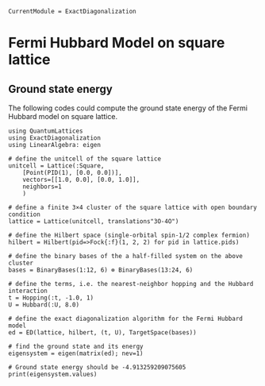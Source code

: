 ```@meta
CurrentModule = ExactDiagonalization
```

# Fermi Hubbard Model on square lattice

## Ground state energy

The following codes could compute the ground state energy of the Fermi Hubbard model on square lattice.

```@example hubbard
using QuantumLattices
using ExactDiagonalization
using LinearAlgebra: eigen

# define the unitcell of the square lattice
unitcell = Lattice(:Square,
    [Point(PID(1), [0.0, 0.0])],
    vectors=[[1.0, 0.0], [0.0, 1.0]],
    neighbors=1
    )

# define a finite 3×4 cluster of the square lattice with open boundary condition
lattice = Lattice(unitcell, translations"3O-4O")

# define the Hilbert space (single-orbital spin-1/2 complex fermion)
hilbert = Hilbert(pid=>Fock{:f}(1, 2, 2) for pid in lattice.pids)

# define the binary bases of the a half-filled system on the above cluster
bases = BinaryBases(1:12, 6) ⊗ BinaryBases(13:24, 6)

# define the terms, i.e. the nearest-neighbor hopping and the Hubbard interaction
t = Hopping(:t, -1.0, 1)
U = Hubbard(:U, 8.0)

# define the exact diagonalization algorithm for the Fermi Hubbard model
ed = ED(lattice, hilbert, (t, U), TargetSpace(bases))

# find the ground state and its energy
eigensystem = eigen(matrix(ed); nev=1)

# Ground state energy should be -4.913259209075605
print(eigensystem.values)
```
